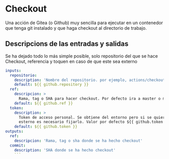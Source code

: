 # Checkout

Una acción de Gitea (o Github) muy sencilla para ejecutar en un contenedor que tenga git instalado y que haga checkout al directorio de trabajo.

## Descripcions de las entradas y salidas

Se ha dejado todo lo más simple posible, solo repositorio del que se hace Checkout, referencia y toquen en caso de que este sea externo

```yaml
inputs:
  repositorio:
    description: 'Nombre del repositorio. por ejemplo, actions/checkout. Valor por defecto ${{ github.repository }}'
    default: ${{ github.repository }}
  ref:
    descripcion: >
      Rama, tag o SHA para hacer checkout. Por defecto ira a master o main
    default: ${{ github.ref }}
  token:
    description: >
      Token de acceso personal. Se obtiene del entorno pero si se quiere hacer checkout de un repositiorio
      esterno es necesario fijarlo. Valor por defecto ${{ github.token }}
    default: ${{ github.token }}
outputs:
  ref:
    descripcion: 'Rama, tag o sha donde se ha hecho checkout'
  commit:
    description: 'SHA donde se ha hecho checkout'
    ```
